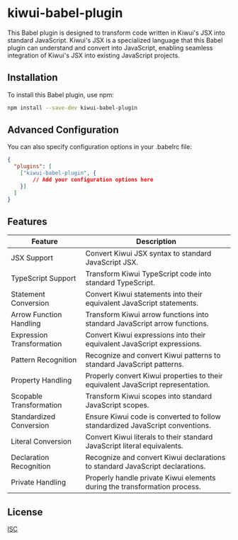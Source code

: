 # kiwui-babel-plugin

This Babel plugin is designed to transform code written in Kiwui's JSX into standard JavaScript. Kiwui's JSX is a specialized language that this Babel plugin can understand and convert into JavaScript, enabling seamless integration of Kiwui's JSX into existing JavaScript projects.


## Installation

To install this Babel plugin, use npm:

```bash
npm install --save-dev kiwui-babel-plugin
```

## Advanced Configuration

You can also specify configuration options in your .babelrc file:

```json
{
  "plugins": [
    ["kiwui-babel-plugin", {
        // Add your configuration options here
    }]
  ]
}
```

## Features


| Feature                  | Description                                                        |
| ------------------------ | ------------------------------------------------------------------ |
| JSX Support              | Convert Kiwui JSX syntax to standard JavaScript JSX.               |
| TypeScript Support       | Transform Kiwui TypeScript code into standard TypeScript.         |
| Statement Conversion     | Convert Kiwui statements into their equivalent JavaScript statements. |
| Arrow Function Handling  | Transform Kiwui arrow functions into standard JavaScript arrow functions. |
| Expression Transformation | Convert Kiwui expressions into their equivalent JavaScript expressions. |
| Pattern Recognition      | Recognize and convert Kiwui patterns to standard JavaScript patterns. |
| Property Handling        | Properly convert Kiwui properties to their equivalent JavaScript representation. |
| Scopable Transformation   | Transform Kiwui scopes into standard JavaScript scopes.             |
| Standardized Conversion   | Ensure Kiwui code is converted to follow standardized JavaScript conventions. |
| Literal Conversion        | Convert Kiwui literals to their standard JavaScript literal equivalents. |
| Declaration Recognition   | Recognize and convert Kiwui declarations to standard JavaScript declarations. |
| Private Handling          | Properly handle private Kiwui elements during the transformation process. |

## License

[ISC](./LICENSE)
